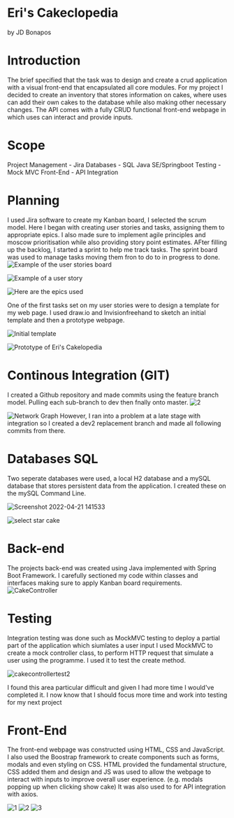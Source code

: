 # Eri's Cakeclopedia 
by JD Bonapos


# Introduction
The brief specified that the task was to design and create a crud application with a visual front-end that encapsulated all core modules. 
For my project I decided to create an inventory that stores information on cakes, where uses can add their own cakes to the database while also making other necessary changes. The API comes with a fully CRUD functional front-end webpage in which uses can interact and provide inputs.


# Scope
Project Management - Jira
Databases - SQL
Java SE/Springboot
Testing - Mock MVC
Front-End - API Integration


# Planning
I used Jira software to create my Kanban board, I selected the scrum model. Here I began with creating user stories and tasks, assigning them to appropriate epics. I also made sure to implement agile principles and moscow prioritisation while also providing story point estimates. AFter filling up the backlog, I started a sprint to help me track tasks. The sprint board was used to manage tasks moving them fron to do to in progress to done.
![Example of the user stories board](https://user-images.githubusercontent.com/100294516/164675423-1385ba7d-e96d-48ba-a0b7-cad5ae5a70cb.png)

![Example of a user story](https://user-images.githubusercontent.com/100294516/164675878-13e127b9-c30d-4c3c-a9f4-e2fc360a7baa.png)

![Here are the epics used](https://user-images.githubusercontent.com/100294516/164676724-07965a14-4fa0-4f7e-a268-8727ff636eb4.png)


One of the first tasks set on my user stories were to design a template for my web page. I used draw.io and Invisionfreehand to sketch an initial template and then a prototype webpage. 

![Initial template ](https://user-images.githubusercontent.com/100294516/164676248-d27e2ccb-8244-457b-904e-8bce041a497a.png)

![Prototype of Eri's Cakelopedia](https://user-images.githubusercontent.com/100294516/164676300-cc790ef1-c215-4da1-8c9a-27c7f7ca844b.png)


# Continous Integration (GIT)
I created a Github repository and made commits using the feature branch model. Pulling each sub-branch to dev then fnally onto master.
![2](https://user-images.githubusercontent.com/100294516/164680622-847c3a81-9bdc-462b-8b6a-094b1d26967d.png)


![Network Graph](https://user-images.githubusercontent.com/100294516/164681053-f9703238-1790-4c2e-8997-f9331c93d3a5.png)
However, I ran into a problem at a late stage with integration so I created a dev2 replacement branch and made all following commits from there.


# Databases SQL
Two seperate databases were used, a local H2 database and a mySQL database that stores persistent data from the application. I created these on the mySQL Command Line. 

![Screenshot 2022-04-21 141533](https://user-images.githubusercontent.com/100294516/164688704-14475bdb-1a76-489b-bf2a-f46df8fb6c08.png)

![select  star cake](https://user-images.githubusercontent.com/100294516/164689049-6dae9fd5-f993-4d80-8813-2ed5c49ec183.png)


# Back-end
The projects back-end was created using Java implemented with Spring Boot Framework. I carefully sectioned my code within classes and interfaces making sure to apply Kanban board requirements.
![CakeController](https://user-images.githubusercontent.com/100294516/164701468-8f3b4556-7ca4-4815-9f20-492dd94a91b6.png)


# Testing
Integration testing was done such as MockMVC testing to deploy a partial part of the application which siumlates a user input
I used MockMVC to create a mock controller class, to perform HTTP request that simulate a user using the programme. I used it to test the create method.

![cakecontrollertest2](https://user-images.githubusercontent.com/100294516/164718582-d07ddc34-f4c1-45b4-9367-fdeafa83ae9d.png)

I found this area particular difficult and  given I had more time I would've completed it. I now know that I should focus more time and work into testing for my next project


# Front-End
The front-end webpage was constructed using HTML, CSS and JavaScript. I also used the Boostrap framework to create components such as forms, modals and even styling on CSS. HTML provided the fundamental structure, CSS added them and design and JS was used to allow the webpage to interact with inputs to improve overall user experience. (e.g. modals popping up when clicking show cake) It was also used to for API integration with axios.

![1](https://user-images.githubusercontent.com/100294516/164720344-0ba2034c-d214-4f08-a92f-c806287a7ed8.png)
![2](https://user-images.githubusercontent.com/100294516/164720358-98dec23c-d8ee-492a-8c92-6574ff9f4f2d.png)
![3](https://user-images.githubusercontent.com/100294516/164720365-07fa62db-ab9b-4476-ab2e-fedd7739d019.png)
